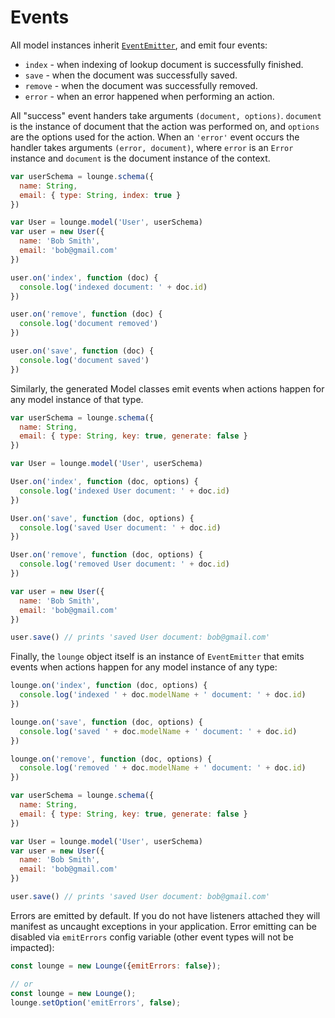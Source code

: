 # Events <a id="events"></a>

All model instances inherit [`EventEmitter`](https://nodejs.org/api/events.html#events_class_events_eventemitter), and
emit four events:

* `index` - when indexing of lookup document is successfully finished.
* `save` - when the document was successfully saved.
* `remove` - when the document was successfully removed.
* `error` - when an error happened when performing an action.

All "success" event handers take arguments `(document, options)`. `document` is the instance of document that the action was
performed on, and `options` are the options used for the action. When an `'error'` event occurs the handler takes arguments
`(error, document)`, where `error` is an `Error` instance and `document` is the document instance of the context.

```js
var userSchema = lounge.schema({
  name: String,
  email: { type: String, index: true }
})

var User = lounge.model('User', userSchema)
var user = new User({
  name: 'Bob Smith',
  email: 'bob@gmail.com'
})

user.on('index', function (doc) {
  console.log('indexed document: ' + doc.id)
})

user.on('remove', function (doc) {
  console.log('document removed')
})

user.on('save', function (doc) {
  console.log('document saved')
})
```

Similarly, the generated Model classes emit events when actions happen for any model instance of that type.

```js
var userSchema = lounge.schema({
  name: String,
  email: { type: String, key: true, generate: false }
})

var User = lounge.model('User', userSchema)

User.on('index', function (doc, options) {
  console.log('indexed User document: ' + doc.id)
})

User.on('save', function (doc, options) {
  console.log('saved User document: ' + doc.id)
})

User.on('remove', function (doc, options) {
  console.log('removed User document: ' + doc.id)
})

var user = new User({
  name: 'Bob Smith',
  email: 'bob@gmail.com'
})

user.save() // prints 'saved User document: bob@gmail.com'
```

Finally, the `lounge` object itself is an instance of `EventEmitter` that emits events when actions happen
for any model instance of any type:

```js
lounge.on('index', function (doc, options) {
  console.log('indexed ' + doc.modelName + ' document: ' + doc.id)
})

lounge.on('save', function (doc, options) {
  console.log('saved ' + doc.modelName + ' document: ' + doc.id)
})

lounge.on('remove', function (doc, options) {
  console.log('removed ' + doc.modelName + ' document: ' + doc.id)
})

var userSchema = lounge.schema({
  name: String,
  email: { type: String, key: true, generate: false }
})

var User = lounge.model('User', userSchema)
var user = new User({
  name: 'Bob Smith',
  email: 'bob@gmail.com'
})

user.save() // prints 'saved User document: bob@gmail.com'
```

Errors are emitted by default. If you do not have listeners attached they will manifest as uncaught exceptions in your application.
Error emitting can be disabled via `emitErrors` config variable (other event types will not be impacted):

```js
const lounge = new Lounge({emitErrors: false});

// or
const lounge = new Lounge();
lounge.setOption('emitErrors', false);
```
